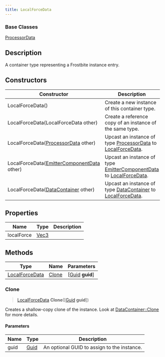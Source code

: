 ```yaml
---
title: LocalForceData
---
```

### Base Classes

[ProcessorData](ProcessorData)

## Description

A container type representing a Frostbite instance entry.

## Constructors

| Constructor                                                               | Description                                                                                                         |
| ------------------------------------------------------------------------- | ------------------------------------------------------------------------------------------------------------------- |
| LocalForceData()                                                          | Create a new instance of this container type.                                                                       |
| LocalForceData(LocalForceData other)                                      | Create a reference copy of an instance of the same type.                                                            |
| LocalForceData([ProcessorData](ProcessorData) other)                      | Upcast an instance of type [ProcessorData](ProcessorData) to [LocalForceData](LocalForceData).                      |
| LocalForceData([EmitterComponentData](EmitterComponentData) other)        | Upcast an instance of type [EmitterComponentData](EmitterComponentData) to [LocalForceData](LocalForceData).        |
| LocalForceData([DataContainer](/vext/ref/shared/class/datacontainer) other) | Upcast an instance of type [DataContainer](/vext/ref/shared/class/datacontainer) to [LocalForceData](LocalForceData). |

## Properties

| Name       | Type                              | Description |
| ---------- | --------------------------------- | ----------- |
| localForce | [Vec3](/vext/ref/shared/class/vec3) |             |

## Methods

| Type                             | Name            | Parameters                                     |
| -------------------------------- | --------------- | ---------------------------------------------- |
| [LocalForceData](LocalForceData) | [Clone](#clone) | \[[Guid](/vext/ref/shared/class/guid) **guid**\] |

### Clone

> [LocalForceData](LocalForceData) **Clone**(\[[Guid](/vext/ref/shared/class/guid) **guid**\])

Creates a shallow-copy clone of the instance. Look at [DataContainer::Clone](/vext/ref/shared/class/datacontainer#clone) for more details.

#### Parameters

| Name | Type         | Description                                 |
| ---- | ------------ | ------------------------------------------- |
| guid | [Guid](Guid) | An optional GUID to assign to the instance. |
